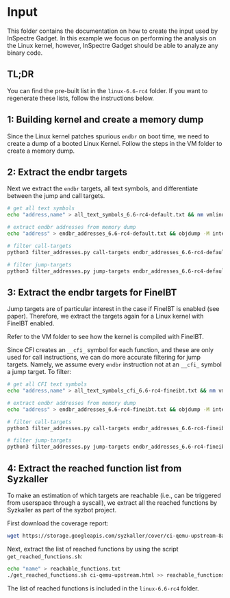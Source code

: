 # Input

This folder contains the documentation on how to create the input used by
InSpectre Gadget. In this example we focus on performing the analysis
on the Linux kernel, however, InSpectre Gadget should be able to analyze any
binary code.

## TL;DR

You can find the pre-built list in the `linux-6.6-rc4` folder.
If you want to regenerate these lists, follow the instructions below.


## 1: Building kernel and create a memory dump

Since the Linux kernel patches spurious `endbr` on boot time, we need
to create a dump of a booted Linux Kernel. Follow the steps in the VM folder
to create a memory dump.

## 2: Extract the endbr targets

Next we extract the `endbr` targets, all text symbols, and differentiate between
the jump and call targets.

``` bash
# get all text symbols
echo "address,name" > all_text_symbols_6.6-rc4-default.txt && nm vmlinux | grep -e " t " -e " T " | awk '{print "0x"$1 "," $3}' >> all_text_symbols_6.6-rc4-default.txt

# extract endbr addresses from memory dump
echo "address" > endbr_addresses_6.6-rc4-default.txt && objdump -M intel -D dump_6.6-rc4-default --start-address=0xffffffff81000000 | grep endbr64 | awk '{print "0x"$1}' | sed 's/.$//' | sort -u >> endbr_addresses_6.6-rc4-default.txt

# filter call-targets
python3 filter_addresses.py call-targets endbr_addresses_6.6-rc4-default.txt all_text_symbols_6.6-rc4-default.txt > endbr_call_target_6.6-rc4-default.txt

# filter jump-targets
python3 filter_addresses.py jump-targets endbr_addresses_6.6-rc4-default.txt all_text_symbols_6.6-rc4-default.txt > endbr_jump_target_6.6-rc4-default.txt
```

## 3: Extract the endbr targets for FineIBT

Jump targets are of particular interest in the case if FineIBT is enabled (see
paper). Therefore, we extract the targets again for a Linux kernel with FineIBT
enabled.

Refer to the VM folder to see how the kernel is compiled with FineIBT.

Since CFI creates an `__cfi_` symbol for each function, and these are only
used for call instructions, we can do more accurate filtering for jump targets.
Namely, we assume every `endbr` instruction not at an `__cfi_`  symbol
a jump target. To filter:

``` bash
# get all CFI text symbols
echo "address,name" > all_text_symbols_cfi_6.6-rc4-fineibt.txt && nm vmlinux | grep "__cfi_" | grep -e " t " -e " T " | awk '{print "0x"$1 "," $3}' >> all_text_symbols_cfi_6.6-rc4-fineibt.txt

# extract endbr addresses from memory dump
echo "address" > endbr_addresses_6.6-rc4-fineibt.txt && objdump -M intel -D dump_6.6-rc4-fineibt --start-address=0xffffffff81000000 | grep endbr64 | awk '{print "0x"$1}' | sed 's/.$//' | sort -u >> endbr_addresses_6.6-rc4-fineibt.txt

# filter call-targets
python3 filter_addresses.py call-targets endbr_addresses_6.6-rc4-fineibt.txt all_text_symbols_cfi_6.6-rc4-fineibt.txt > endbr_call_target_6.6-rc4-fineibt.txt

# filter jump-targets
python3 filter_addresses.py jump-targets endbr_addresses_6.6-rc4-fineibt.txt all_text_symbols_cfi_6.6-rc4-fineibt.txt > endbr_jump_target_6.6-rc4-fineibt.txt
```

## 4: Extract the reached function list from Syzkaller

To make an estimation of which targets are reachable
(i.e., can be triggered from userspace through a syscall), we extract
all the reached functions by Syzkaller as part of the syzbot project.

First download the coverage report:

``` bash
wget https://storage.googleapis.com/syzkaller/cover/ci-qemu-upstream-8a749fd1.html
```

Next, extract the list of reached functions by using the script `get_reached_functions.sh`:

``` bash
echo "name" > reachable_functions.txt
./get_reached_functions.sh ci-qemu-upstream.html >> reachable_functions_6.6-rc4.txt
```

The list of reached functions is included in the `linux-6.6-rc4` folder.

